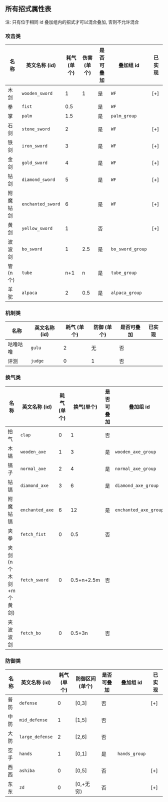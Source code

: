 ## 所有招式属性表

注: 只有位于相同 id 叠加组内的招式才可以混合叠加, 否则不允许混合

### 攻击类

| 名称      | 英文名称 (id)             | 耗气 (单个) | 伤害 (单个) | 是否可叠加 | 叠加组 id   | 已实现  |
|---------|-----------------------|---------|---------|-------|----------|------|
| 木剑      | ```wooden_sword```    | 1       | 1       | 是     | ```WF``` | [+]  |
| 拳       | ```fist```            | 0.5     |         | 是     | ```WF``` |      |
| 掌       | ```palm```            | 1.5     |         | 是     | ```palm_group``` |      |
| 石剑      | ```stone_sword```     | 2       |         | 是     | ```WF``` | [+]  |
| 铁剑      | ```iron_sword```      | 3       |         | 是     | ```WF``` | [+]  |
| 金剑      | ```gold_sword```      | 4       |         | 是     | ```WF``` | [+]  |
| 钻剑      | ```diamond_sword```   | 5       |         | 是     | ```WF``` | [+]  |
| 附魔钻剑    | ```enchanted_sword``` | 6       |         | 是     | ```WF``` | [+]  |
| 黄剑      | ```yellow_sword```    | 1       |         | 否     |          | [+]  |
| 波波剑     | ```bo_sword```        | 1       | 2.5     | 是     | ```bo_sword_group``` |      |
| 管 (n 个) | ```tube```            | n+1     | n       | 是     | ```tube_group``` |      |
| 羊驼      | ```alpaca```          | 2       | 0.5     | 是     | ```alpaca_group``` |      |

### 机制类

| 名称   | 英文名称 (id)   | 耗气 (单个) | 防御 (单个) | 是否可叠加 | 已实现  |
|------|-------------|---------|---------|-------|------|
| 咕噜咕噜 | ```gulu```  | 2       | 无       | 否     |      |
| 评测   | ```judge``` | 0       | 1       | 否     |      |

### 换气类

| 名称               | 英文名称 (id)           | 耗气 (单个) | 换气(单个)    | 是否可叠加 | 叠加组 id                    | 已实现  |
|------------------|---------------------|---------|------------|-------|---------------------------|------|
| 拍气               | ```clap```          | 0       | 1          | 否     |                           | [+]  |
| 木镐               | ```wooden_axe```    | 1       | 3          | 是     | ```wooden_axe_group```    | [+]  |
| 镐子               | ```normal_axe```    | 2       | 4          | 是     | ```normal_axe_group```    | [+]  |
| 钻镐               | ```diamond_axe```   | 3       | 6          | 是     | ```diamond_axe_group```   | [+]  |
| 附魔钻镐             | ```enchanted_axe``` | 6       | 12         | 是     | ```enchanted_axe_group``` | [+]  |
| 夹拳               | ```fetch_fist```    | 0       | 0.5        | 否     |               |      |
| 夹剑 (n 个木剑+m 个黄剑) | ```fetch_sword```   | 0       | 0.5+n+2.5m | 否     |                           |      |
| 夹波波剑             | ```fetch_bo```      | 0       | 0.5+3n     | 否     |                           |      |

### 防御类

| 名称 | 英文名称 (id)           | 耗气 (单个) | 防御区间 (单个) | 是否可叠加 | 叠加组 id            | 已实现  |
|----|---------------------|---------|-----------|-------|-------------------|------|
| 普防 | ```defense```       | 0       | \[0,3\]   | 否     |                   | [+]  |
| 中防 | ```mid_defense```   | 1       | \[1,5\]   | 否     |                   |      |
| 大防 | ```large_defense``` | 2       | \[2,6\]   | 否     |                   |      |
| 空手 | ```hands```         | 1       | \[0,1\]   | 是     | ```hands_group``` |      |
| 西西 | ```ashiba```        | 0       | \[0,5\]   | 否     |                   | [+]  |
| 东东 | ```zd```            | 0       | \[0,+无穷)  | 否     |                   | [+]  |